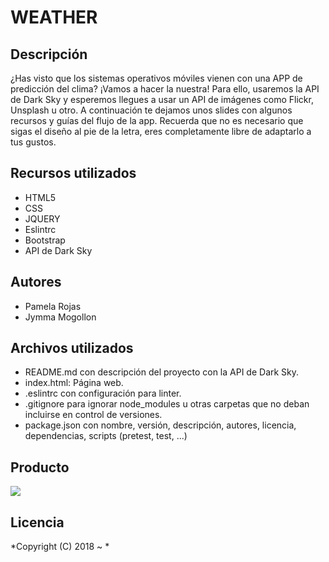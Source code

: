 # WEATHER
## Descripción

¿Has visto que los sistemas operativos móviles vienen con una APP de predicción del clima? ¡Vamos a hacer la nuestra! Para ello, usaremos la API de Dark Sky y esperemos llegues a usar un API de imágenes como Flickr, Unsplash u otro. A continuación te dejamos unos slides con algunos recursos y guías del flujo de la app. Recuerda que no es necesario que sigas el diseño al pie de la letra, eres completamente libre de adaptarlo a tus gustos.


##  Recursos utilizados

* HTML5
* CSS
* JQUERY
* Eslintrc 
* Bootstrap
* API de Dark Sky

## Autores

* Pamela Rojas
* Jymma Mogollon

## Archivos utilizados

* README.md con descripción del proyecto con la  API de Dark Sky.
* index.html: Página web.
* .eslintrc con configuración para linter.
* .gitignore para ignorar node_modules u otras carpetas que no deban incluirse en control de versiones.
* package.json con nombre, versión, descripción, autores, licencia, dependencias, scripts (pretest, test, ...)

## Producto

![](public/assets/images/.png)

## Licencia

*Copyright (C) 2018 ~ * 